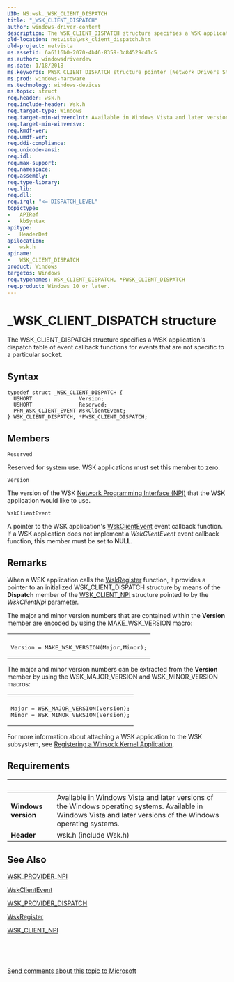 ```yaml
---
UID: NS:wsk._WSK_CLIENT_DISPATCH
title: "_WSK_CLIENT_DISPATCH"
author: windows-driver-content
description: The WSK_CLIENT_DISPATCH structure specifies a WSK application's dispatch table of event callback functions for events that are not specific to a particular socket.
old-location: netvista\wsk_client_dispatch.htm
old-project: netvista
ms.assetid: 6a6116b0-2070-4b46-8359-3c84529cd1c5
ms.author: windowsdriverdev
ms.date: 1/18/2018
ms.keywords: PWSK_CLIENT_DISPATCH structure pointer [Network Drivers Starting with Windows Vista], WSK_CLIENT_DISPATCH structure [Network Drivers Starting with Windows Vista], wsk/WSK_CLIENT_DISPATCH, PWSK_CLIENT_DISPATCH, WSK_CLIENT_DISPATCH, netvista.wsk_client_dispatch, _WSK_CLIENT_DISPATCH, wsk/PWSK_CLIENT_DISPATCH, wskref_59bad29c-be6f-4a0d-8bf6-7112cd2c8855.xml, *PWSK_CLIENT_DISPATCH
ms.prod: windows-hardware
ms.technology: windows-devices
ms.topic: struct
req.header: wsk.h
req.include-header: Wsk.h
req.target-type: Windows
req.target-min-winverclnt: Available in Windows Vista and later versions of the Windows operating   systems.
req.target-min-winversvr: 
req.kmdf-ver: 
req.umdf-ver: 
req.ddi-compliance: 
req.unicode-ansi: 
req.idl: 
req.max-support: 
req.namespace: 
req.assembly: 
req.type-library: 
req.lib: 
req.dll: 
req.irql: "<= DISPATCH_LEVEL"
topictype:
-	APIRef
-	kbSyntax
apitype:
-	HeaderDef
apilocation:
-	wsk.h
apiname:
-	WSK_CLIENT_DISPATCH
product: Windows
targetos: Windows
req.typenames: WSK_CLIENT_DISPATCH, *PWSK_CLIENT_DISPATCH
req.product: Windows 10 or later.
---
```


# _WSK_CLIENT_DISPATCH structure
The WSK_CLIENT_DISPATCH structure specifies a WSK application's dispatch table of event callback
  functions for events that are not specific to a particular socket.

## Syntax
````
typedef struct _WSK_CLIENT_DISPATCH {
  USHORT               Version;
  USHORT               Reserved;
  PFN_WSK_CLIENT_EVENT WskClientEvent;
} WSK_CLIENT_DISPATCH, *PWSK_CLIENT_DISPATCH;
````

## Members


`Reserved`

Reserved for system use. WSK applications must set this member to zero.

`Version`

The version of the WSK 
     <a href="https://docs.microsoft.com/en-us/windows-hardware/drivers/network/network-programming-interface">Network Programming Interface
     (NPI)</a> that the WSK application would like to use.

`WskClientEvent`

A pointer to the WSK application's 
     <a href="..\wsk\nc-wsk-pfn_wsk_client_event.md">WskClientEvent</a> event callback function. If
     a WSK application does not implement a 
     <i>WskClientEvent</i> event callback function, this member must be set to <b>NULL</b>.

## Remarks
When a WSK application calls the 
    <a href="..\wsk\nf-wsk-wskregister.md">WskRegister</a> function, it provides a pointer to
    an initialized WSK_CLIENT_DISPATCH structure by means of the 
    <b>Dispatch</b> member of the 
    <a href="..\wsk\ns-wsk-_wsk_client_npi.md">WSK_CLIENT_NPI</a> structure pointed to by the 
    <i>WskClientNpi</i> parameter.

The major and minor version numbers that are contained within the 
    <b>Version</b> member are encoded by using the MAKE_WSK_VERSION macro:
<div class="code"><span codelanguage=""><table>
<tr>
<th></th>
</tr>
<tr>
<td>
<pre>Version = MAKE_WSK_VERSION(Major,Minor);</pre>
</td>
</tr>
</table></span></div>The major and minor version numbers can be extracted from the 
    <b>Version</b> member by using the WSK_MAJOR_VERSION and WSK_MINOR_VERSION macros:
<div class="code"><span codelanguage=""><table>
<tr>
<th></th>
</tr>
<tr>
<td>
<pre>Major = WSK_MAJOR_VERSION(Version);
Minor = WSK_MINOR_VERSION(Version);</pre>
</td>
</tr>
</table></span></div>For more information about attaching a WSK application to the WSK subsystem, see 
    <a href="https://docs.microsoft.com/en-us/windows-hardware/drivers/network/registering-a-winsock-kernel-application">Registering a Winsock Kernel
    Application</a>.

## Requirements
| &nbsp; | &nbsp; |
| ---- |:---- |
| **Windows version** | Available in Windows Vista and later versions of the Windows operating   systems. Available in Windows Vista and later versions of the Windows operating   systems. |
| **Header** | wsk.h (include Wsk.h) |

## See Also

<a href="..\wsk\ns-wsk-_wsk_provider_npi.md">WSK_PROVIDER_NPI</a>

<a href="..\wsk\nc-wsk-pfn_wsk_client_event.md">WskClientEvent</a>

<a href="..\wsk\ns-wsk-_wsk_provider_dispatch.md">WSK_PROVIDER_DISPATCH</a>

<a href="..\wsk\nf-wsk-wskregister.md">WskRegister</a>

<a href="..\wsk\ns-wsk-_wsk_client_npi.md">WSK_CLIENT_NPI</a>

 

 

<a href="mailto:wsddocfb@microsoft.com?subject=Documentation%20feedback [netvista\netvista]:%20WSK_CLIENT_DISPATCH structure%20 RELEASE:%20(1/18/2018)&amp;body=%0A%0APRIVACY STATEMENT%0A%0AWe use your feedback to improve the documentation. We don't use your email address for any other purpose, and we'll remove your email address from our system after the issue that you're reporting is fixed. While we're working to fix this issue, we might send you an email message to ask for more info. Later, we might also send you an email message to let you know that we've addressed your feedback.%0A%0AFor more info about Microsoft's privacy policy, see http://privacy.microsoft.com/en-us/default.aspx." title="Send comments about this topic to Microsoft">Send comments about this topic to Microsoft</a>